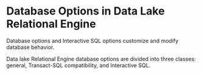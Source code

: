<!-- loioa629349a84f210158efed53aa6889155 -->

# Database Options in Data Lake Relational Engine

Database options and Interactive SQL options customize and modify database behavior.

Data lake Relational Engine database options are divided into three classes: general, Transact-SQL compatibility, and Interactive SQL.

